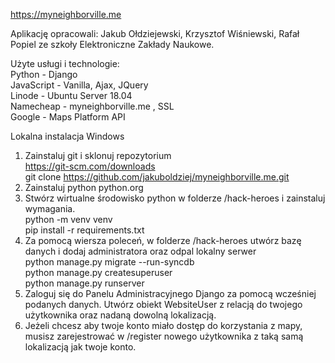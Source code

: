 https://myneighborville.me

Aplikację opracowali: Jakub Ołdziejewski, Krzysztof Wiśniewski, Rafał Popiel ze szkoły Elektroniczne Zakłady Naukowe.

Użyte usługi i technologie:<br>
Python - Django<br>
JavaScript - Vanilla, Ajax, JQuery<br>
Linode - Ubuntu Server 18.04<br>
Namecheap - myneighborville.me , SSL<br>
Google - Maps Platform API<br>

Lokalna instalacja Windows 
1. Zainstaluj git i sklonuj repozytorium<br>
https://git-scm.com/downloads<br>
git clone https://github.com/jakuboldziej/myneighborville.me.git<br>
2. Zainstaluj python python.org<br>
3. Stwórz wirtualne środowisko python w folderze /hack-heroes i zainstaluj wymagania.<br>
python -m venv venv<br>
 pip install -r requirements.txt<br>
4. Za pomocą wiersza poleceń, w folderze /hack-heroes utwórz bazę danych i dodaj administratora oraz odpal lokalny serwer<br>
python manage.py migrate --run-syncdb<br>
python manage.py createsuperuser<br>
python manage.py runserver<br>
6. Zaloguj się do Panelu Administracyjnego Django za pomocą wcześniej podanych danych. Utwórz obiekt WebsiteUser z relacją do twojego użytkownika oraz nadaną dowolną lokalizacją.<br>
7. Jeżeli chcesz aby twoje konto miało dostęp do korzystania z mapy, musisz zarejestrować w /register nowego użytkownika z taką samą lokalizacją jak twoje konto.<br>
